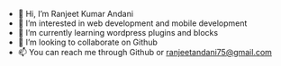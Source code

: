 - 👋 Hi, I’m Ranjeet Kumar Andani
- 👀 I’m interested in web development and mobile development
- 🌱 I’m currently learning wordpress plugins and blocks
- 💞️ I’m looking to collaborate on Github
- 📫 You can reach me through Github or ranjeetandani75@gmail.com

<!---
Ranjeet3131/Ranjeet3131 is a ✨ special ✨ repository because its `README.md` (this file) appears on your GitHub profile.
You can click the Preview link to take a look at your changes.
--->
